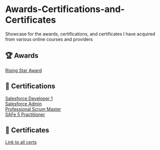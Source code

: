 # Awards-Certifications-and-Certificates
Showcase for the awards, certifications, and certificates I have acquired from various online courses and providers

## 🏆 Awards
[Rising Star Award](awards/Robert_Evanik_Rising_Star.pdf)<br>

## 💯 Certifications 
[Salesforce Developer 1](certifications/Salesforce/Salesforce_Certified_Platform_Developer_I.pdf)<br>
[Salesforce Admin](certifications/Salesforce/Salesforce_Administrator.pdf)<br>
[Professional Scrum Master](certifications/Scrum.org/Professional_Scrum_Master_I.pdf)<br>
[SAFe 5 Practitioner](certifications/SAFe/Certified_SAFe__5_Practitioner_Badge20220301-53-wq2v18.pdf)<br>

## 📝 Certificates
[Link to all certs](certificates)<br>
